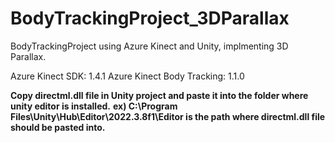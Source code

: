 # BodyTrackingProject_3DParallax
BodyTrackingProject using Azure Kinect and Unity, implmenting 3D Parallax.

Azure Kinect SDK: 1.4.1
Azure Kinect Body Tracking: 1.1.0

**Copy directml.dll file in Unity project and paste it into the folder where unity editor is installed.**
**ex) C:\Program Files\Unity\Hub\Editor\2022.3.8f1\Editor is the path where directml.dll file should be pasted into.**
